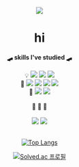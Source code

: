 <div align="center">
<img src="https://capsule-render.vercel.app/api?type=waving&color=0:CCCCCC,100:BDBDFF&height=150&section=header&text=gugyeoj1n&fontSize=40&fontColor=F3F3F3" /><br>
<h1>hi</h1>
<strong>🛹 skills I've studied 🛹</strong>
<br><br>
💡 <img src="https://img.shields.io/badge/Python-3776AB?style=flat-square&logo=Python&logoColor=white"/> <img src="https://img.shields.io/badge/Java-007396?style=flat-square&logo=Java&logoColor=white"/> <img src="https://img.shields.io/badge/C++-00599C?style=flat-square&logo=C++&logoColor=white"/><br>
🎨 <img src="https://img.shields.io/badge/JavaScript-F7DF1E?style=flat-square&logo=JavaScript&logoColor=white"/> <img src="https://img.shields.io/badge/React-61DAFB?style=flat-square&logo=React&logoColor=white"/> <img src="https://img.shields.io/badge/Node.js-339933?style=flat-square&logo=Node.js&logoColor=white"/> <img src="https://img.shields.io/badge/MongoDB-47A248?style=flat-square&logo=MongoDB&logoColor=white"/><br>
🔫 <img src="https://img.shields.io/badge/Unity-000000?style=flat-square&logo=Unity&logoColor=Gray"/> <img src="https://img.shields.io/badge/Blender-F5792A?style=flat-square&logo=Blender&logoColor=white"/>
<br><br>
🐢 🐳 🦐
<br><br>
 <a href="https://velog.io/@gugyeoj1n"><img src="https://img.shields.io/badge/Velog-20C997?style=flat-square&logo=Velog&logoColor=white"/></a> 
 <a href="https://www.instagram.com/gugyeoj1n/"><img src="https://img.shields.io/badge/Instagram-E4405F?style=flat-square&logo=Instagram&logoColor=white"/></a><br>

<br>

[![Top Langs](https://github-readme-stats.vercel.app/api/top-langs/?username=gugyeoj1n&layout=compact&theme=nord)](https://github.com/anuraghazra/github-readme-stats)

[![Solved.ac
프로필](http://mazassumnida.wtf/api/mini/generate_badge?boj=zriring)](https://solved.ac/zriring)

</div>

